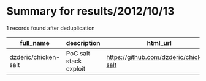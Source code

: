 
# Summary for results/2012/10/13
    
1 records found after deduplication

| full_name | description | html_url | matched_list | matched_count | pushed_at | size | stargazers_count | language | forks_count |
|----------------------|------------------------|-----------------------------------------|----------------|-----------------|---------------------------|--------|--------------------|------------|---------------|
| dzderic/chicken-salt | PoC salt stack exploit | https://github.com/dzderic/chicken-salt | ['exploit'] | 1 | 2012-10-13 13:21:21+00:00 | 112 | 3 | Python | 0 |
